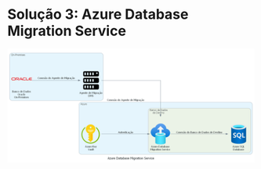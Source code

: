 # Solução 3: Azure Database Migration Service

![Arquitetura sugerida](../diagrams/azure_database_migration_service.png)
